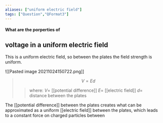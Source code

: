 ```yaml
---
aliases: ["uniform electric field"]
tags: ["Question","QFormat3"]
---
```


#### What are the porperties of
## voltage in a uniform electric field

This is a uniform electric field, so between the plates the field strength is uniform.

![[Pasted image 20211024150722.png]]

> $$ V = Ed $$ 
>> where:
>> $V=$ [[potential difference]]
>> $E=$ [[electric field]]
>> $d=$ distance between the plates

The [[potential difference]] between the plates creates what can be approximated as a uniform [[electric field]] between the plates, which leads to a constant force on charged particles between 